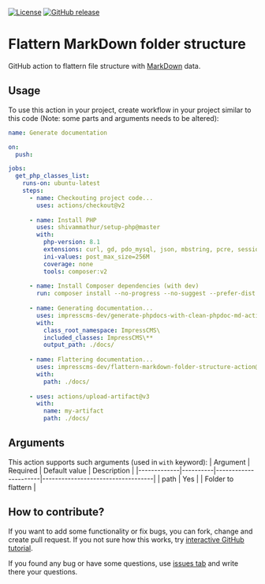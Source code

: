 [![License](https://img.shields.io/github/license/impresscms-dev/flattern-markdown-folder-structure-action.svg)](LICENSE)
[![GitHub release](https://img.shields.io/github/release/impresscms-dev/flattern-markdown-folder-structure-action.svg)](https://github.com/impresscms-dev/generate-php-project-classes-list-file-action/releases)

# Flattern MarkDown folder structure

GitHub action to flattern file structure with [MarkDown](https://docs.github.com/en/get-started/writing-on-github/getting-started-with-writing-and-formatting-on-github/basic-writing-and-formatting-syntax) data.

## Usage

To use this action in your project, create workflow in your project similar to this code (Note: some parts and arguments needs to be altered):
```yaml
name: Generate documentation

on:
  push:

jobs:
  get_php_classes_list:
    runs-on: ubuntu-latest
    steps:
      - name: Checkouting project code...
        uses: actions/checkout@v2
        
      - name: Install PHP
        uses: shivammathur/setup-php@master
        with:
          php-version: 8.1
          extensions: curl, gd, pdo_mysql, json, mbstring, pcre, session
          ini-values: post_max_size=256M
          coverage: none
          tools: composer:v2
          
      - name: Install Composer dependencies (with dev)
        run: composer install --no-progress --no-suggest --prefer-dist --optimize-autoloader       
          
      - name: Generating documentation...
        uses: impresscms-dev/generate-phpdocs-with-clean-phpdoc-md-action@v0.1.4
        with:
          class_root_namespace: ImpressCMS\
          included_classes: ImpressCMS\**
          output_path: ./docs/
          
      - name: Flattering documentation...
        uses: impresscms-dev/flattern-markdown-folder-structure-action@v0.2
        with:
          path: ./docs/
          
      - uses: actions/upload-artifact@v3
        with:
          name: my-artifact
          path: ./docs/
```

## Arguments

This action supports such arguments (used in `with` keyword):
| Argument    | Required | Default value        | Description                       |
|-------------|----------|----------------------|-----------------------------------|
| path | Yes      |                      | Folder to flattern |

## How to contribute?

If you want to add some functionality or fix bugs, you can fork, change and create pull request. If you not sure how this works, try [interactive GitHub tutorial](https://try.github.io).

If you found any bug or have some questions, use [issues tab](https://github.com/impresscms-dev/flattern-markdown-folder-structure-action/issues) and write there your questions.
